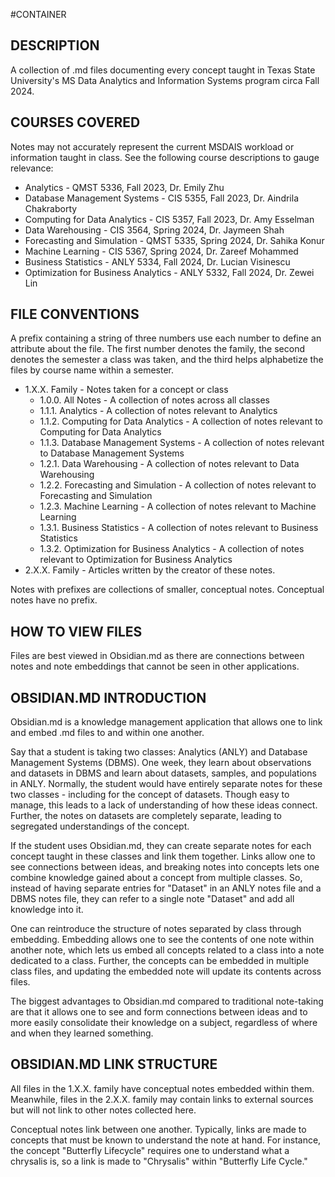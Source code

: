 #CONTAINER
## DESCRIPTION
A collection of .md files documenting every concept taught in Texas State University's MS Data Analytics and Information Systems program circa Fall 2024.

## COURSES COVERED
Notes may not accurately represent the current MSDAIS workload or information taught in class. See the following course descriptions to gauge relevance:
* Analytics - QMST 5336, Fall 2023, Dr. Emily Zhu
* Database Management Systems - CIS 5355, Fall 2023, Dr. Aindrila Chakraborty
* Computing for Data Analytics - CIS 5357, Fall 2023, Dr. Amy Esselman
* Data Warehousing - CIS 3564, Spring 2024, Dr. Jaymeen Shah
* Forecasting and Simulation - QMST 5335, Spring 2024, Dr. Sahika Konur
* Machine Learning - CIS 5367, Spring 2024, Dr. Zareef Mohammed
* Business Statistics - ANLY 5334, Fall 2024, Dr. Lucian Visinescu
* Optimization for Business Analytics - ANLY 5332, Fall 2024, Dr. Zewei Lin

## FILE CONVENTIONS
A prefix containing a string of three numbers use each number to define an attribute about the file. The first number denotes the family, the second denotes the semester a class was taken, and the third helps alphabetize the files by course name within a semester.
* 1.X.X. Family - Notes taken for a concept or class
  * 1.0.0. All Notes - A collection of notes across all classes
  * 1.1.1. Analytics - A collection of notes relevant to Analytics
  * 1.1.2. Computing for Data Analytics - A collection of notes relevant to Computing for Data Analytics
  * 1.1.3. Database Management Systems - A collection of notes relevant to Database Management Systems
  * 1.2.1. Data Warehousing - A collection of notes relevant to Data Warehousing
  * 1.2.2. Forecasting and Simulation - A collection of notes relevant to Forecasting and Simulation
  * 1.2.3. Machine Learning - A collection of notes relevant to Machine Learning
  * 1.3.1. Business Statistics - A collection of notes relevant to Business Statistics
  * 1.3.2. Optimization for Business Analytics - A collection of notes relevant to Optimization for Business Analytics
* 2.X.X. Family - Articles written by the creator of these notes.
 
Notes with prefixes are collections of smaller, conceptual notes. Conceptual notes have no prefix.

## HOW TO VIEW FILES
Files are best viewed in Obsidian.md as there are connections between notes and note embeddings that cannot be seen in other applications.

## OBSIDIAN.MD INTRODUCTION
Obsidian.md is a knowledge management application that allows one to link and embed .md files to and within one another.

Say that a student is taking two classes: Analytics (ANLY) and Database Management Systems (DBMS). One week, they learn about observations and datasets in DBMS and learn about datasets, samples, and populations in ANLY. Normally, the student would have entirely separate notes for these two classes - including for the concept of datasets. Though easy to manage, this leads to a lack of understanding of how these ideas connect. Further, the notes on datasets are completely separate, leading to segregated understandings of the concept.

If the student uses Obsidian.md, they can create separate notes for each concept taught in these classes and link them together. Links allow one to see connections between ideas, and breaking notes into concepts lets one combine knowledge gained about a concept from multiple classes. So, instead of having separate entries for "Dataset" in an ANLY notes file and a DBMS notes file, they can refer to a single note "Dataset" and add all knowledge into it.

One can reintroduce the structure of notes separated by class through embedding. Embedding allows one to see the contents of one note within another note, which lets us embed all concepts related to a class into a note dedicated to a class. Further, the concepts can be embedded in multiple class files, and updating the embedded note will update its contents across files.

The biggest advantages to Obsidian.md compared to traditional note-taking are that it allows one to see and form connections between ideas and to more easily consolidate their knowledge on a subject, regardless of where and when they learned something.

## OBSIDIAN.MD LINK STRUCTURE
All files in the 1.X.X. family have conceptual notes embedded within them. Meanwhile, files in the 2.X.X. family may contain links to external sources but will not link to other notes collected here.

Conceptual notes link between one another. Typically, links are made to concepts that must be known to understand the note at hand. For instance, the concept "Butterfly Lifecycle" requires one to understand what a chrysalis is, so a link is made to "Chrysalis" within "Butterfly Life Cycle."